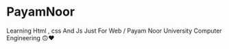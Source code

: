 # PayamNoor
Learning Html , css And Js Just For Web / Payam Noor University Computer Engineering 🙃❤
